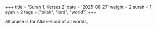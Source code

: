 +++
title = 'Surah 1, Verses 2'
date = '2025-08-27'
weight = 2
surah = 1
ayah = 2
tags = ["allah", "lord", "world"]
+++

All praise is for Allah—Lord of all worlds,